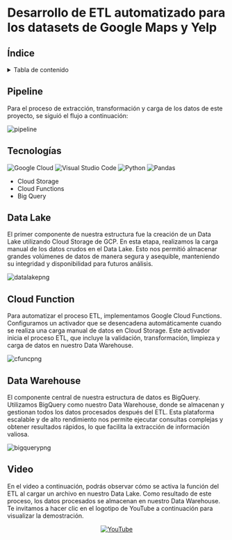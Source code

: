 # Desarrollo de ETL automatizado para los datasets de Google Maps y Yelp

## Índice
<!-- TABLE OF CONTENTS -->
<details>
  <summary>Tabla de contenido</summary>
  <ol>
    <li><a href="#Pipeline">Pipeline</a></li>
    <li><a href="#Tecnologías">Tecnologías Utilizadas</a></li>
    <li><a href="#Data-Lake">Data Lake</a></li>
    <li><a href="#Cloud-Function">Cloud Function</a></li>
    <li><a href="#Data-Warehouse">Data Warehouse</a></li>
    <li><a href="#Video">Video</a></li>
  </ol>
</details>

## Pipeline

Para el proceso de extracción, transformación y carga de los datos de este proyecto, se siguió el flujo a continuación:

![pipeline](https://github.com/claudiacaceresv/pf_yelp_google/blob/ad5c8d6b2767c29f74bf79936324aedfdd4d47e3/src/Pipeline%20ETL.png)

## Tecnologías
![Google Cloud](https://img.shields.io/badge/GoogleCloud-%234285F4.svg?style=for-the-badge&logo=google-cloud&logoColor=white)
![Visual Studio Code](https://img.shields.io/badge/Visual%20Studio%20Code-0078d7.svg?style=for-the-badge&logo=visual-studio-code&logoColor=white)
![Python](https://img.shields.io/badge/python-3670A0?style=for-the-badge&logo=python&logoColor=ffdd54)
![Pandas](https://img.shields.io/badge/pandas-%23150458.svg?style=for-the-badge&logo=pandas&logoColor=white)
- Cloud Storage
- Cloud Functions
- Big Query

## Data Lake

El primer componente de nuestra estructura fue la creación de un Data Lake utilizando Cloud Storage de GCP. En esta etapa, realizamos la carga manual de los datos crudos en el Data Lake. Esto nos permitió almacenar grandes volúmenes de datos de manera segura y asequible, manteniendo su integridad y disponibilidad para futuros análisis.

![datalakepng](https://github.com/claudiacaceresv/pf_yelp_google/blob/92a9d96a894a583170edaf5e3296ab2d400e4a1b/src/Cloud%20Storage.png)


## Cloud Function

Para automatizar el proceso ETL, implementamos Google Cloud Functions. Configuramos un activador que se desencadena automáticamente cuando se realiza una carga manual de datos en Cloud Storage. Este activador inicia el proceso ETL, que incluye la validación, transformación, limpieza y carga de datos en nuestro Data Warehouse.

![cfuncpng](https://github.com/claudiacaceresv/pf_yelp_google/blob/92a9d96a894a583170edaf5e3296ab2d400e4a1b/src/Cloud%20Functions.png)


## Data Warehouse

El componente central de nuestra estructura de datos es BigQuery. Utilizamos BigQuery como nuestro Data Warehouse, donde se almacenan y gestionan todos los datos procesados después del ETL. Esta plataforma escalable y de alto rendimiento nos permite ejecutar consultas complejas y obtener resultados rápidos, lo que facilita la extracción de información valiosa.

![bigquerypng](https://github.com/claudiacaceresv/pf_yelp_google/blob/92a9d96a894a583170edaf5e3296ab2d400e4a1b/src/BigQuery.png)


## Video

En el video a continuación, podrás observar cómo se activa la función del ETL al cargar un archivo en nuestro Data Lake. Como resultado de este proceso, los datos procesados se almacenan en nuestro Data Warehouse. Te invitamos a hacer clic en el logotipo de YouTube a continuación para visualizar la demostración.

<div align="center">
  
[![YouTube](https://img.shields.io/badge/YouTube-%23FF0000.svg?style=for-the-badge&logo=YouTube&logoColor=white)](https://youtu.be/7oiz-UHRay8)
  
</div>
